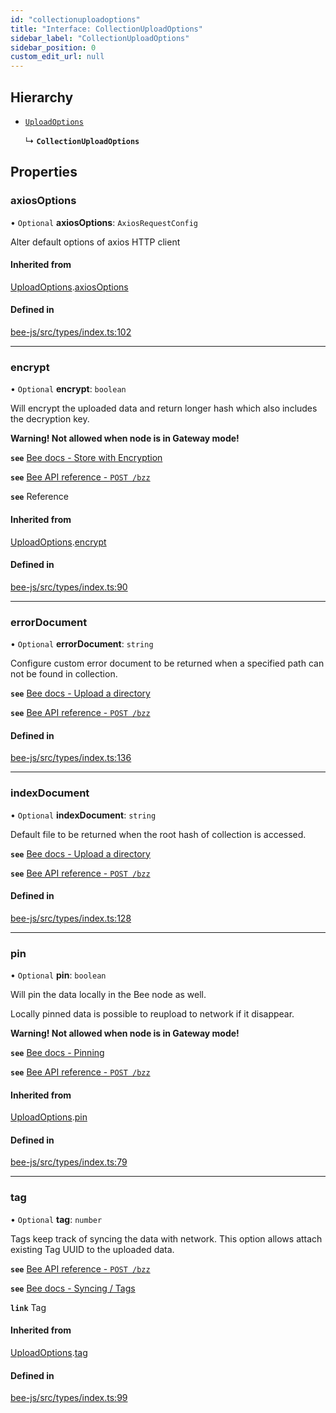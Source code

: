 ```yaml
---
id: "collectionuploadoptions"
title: "Interface: CollectionUploadOptions"
sidebar_label: "CollectionUploadOptions"
sidebar_position: 0
custom_edit_url: null
---
```


## Hierarchy

- [`UploadOptions`](uploadoptions.md)

  ↳ **`CollectionUploadOptions`**

## Properties

### axiosOptions

• `Optional` **axiosOptions**: `AxiosRequestConfig`

Alter default options of axios HTTP client

#### Inherited from

[UploadOptions](uploadoptions.md).[axiosOptions](uploadoptions.md#axiosoptions)

#### Defined in

[bee-js/src/types/index.ts:102](https://github.com/ethersphere/bee-js/blob/74056cb/src/types/index.ts#L102)

___

### encrypt

• `Optional` **encrypt**: `boolean`

Will encrypt the uploaded data and return longer hash which also includes the decryption key.

**Warning! Not allowed when node is in Gateway mode!**

**`see`** [Bee docs - Store with Encryption](https://docs.ethswarm.org/docs/access-the-swarm/store-with-encryption)

**`see`** [Bee API reference - `POST /bzz`](https://docs.ethswarm.org/api/#tag/Collection/paths/~1bzz/post)

**`see`** Reference

#### Inherited from

[UploadOptions](uploadoptions.md).[encrypt](uploadoptions.md#encrypt)

#### Defined in

[bee-js/src/types/index.ts:90](https://github.com/ethersphere/bee-js/blob/74056cb/src/types/index.ts#L90)

___

### errorDocument

• `Optional` **errorDocument**: `string`

Configure custom error document to be returned when a specified path can not be found in collection.

**`see`** [Bee docs - Upload a directory](https://docs.ethswarm.org/docs/access-the-swarm/upload-a-directory)

**`see`** [Bee API reference - `POST /bzz`](https://docs.ethswarm.org/api/#tag/File)

#### Defined in

[bee-js/src/types/index.ts:136](https://github.com/ethersphere/bee-js/blob/74056cb/src/types/index.ts#L136)

___

### indexDocument

• `Optional` **indexDocument**: `string`

Default file to be returned when the root hash of collection is accessed.

**`see`** [Bee docs - Upload a directory](https://docs.ethswarm.org/docs/access-the-swarm/upload-a-directory)

**`see`** [Bee API reference - `POST /bzz`](https://docs.ethswarm.org/api/#tag/File)

#### Defined in

[bee-js/src/types/index.ts:128](https://github.com/ethersphere/bee-js/blob/74056cb/src/types/index.ts#L128)

___

### pin

• `Optional` **pin**: `boolean`

Will pin the data locally in the Bee node as well.

Locally pinned data is possible to reupload to network if it disappear.

**Warning! Not allowed when node is in Gateway mode!**

**`see`** [Bee docs - Pinning](https://docs.ethswarm.org/docs/access-the-swarm/pinning)

**`see`** [Bee API reference - `POST /bzz`](https://docs.ethswarm.org/api/#tag/Collection/paths/~1bzz/post)

#### Inherited from

[UploadOptions](uploadoptions.md).[pin](uploadoptions.md#pin)

#### Defined in

[bee-js/src/types/index.ts:79](https://github.com/ethersphere/bee-js/blob/74056cb/src/types/index.ts#L79)

___

### tag

• `Optional` **tag**: `number`

Tags keep track of syncing the data with network. This option allows attach existing Tag UUID to the uploaded data.

**`see`** [Bee API reference - `POST /bzz`](https://docs.ethswarm.org/api/#tag/Collection/paths/~1bzz/post)

**`see`** [Bee docs - Syncing / Tags](https://docs.ethswarm.org/docs/access-the-swarm/syncing)

**`link`** Tag

#### Inherited from

[UploadOptions](uploadoptions.md).[tag](uploadoptions.md#tag)

#### Defined in

[bee-js/src/types/index.ts:99](https://github.com/ethersphere/bee-js/blob/74056cb/src/types/index.ts#L99)
